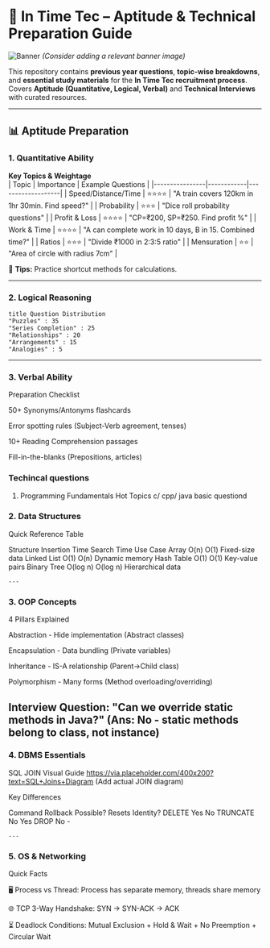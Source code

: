 # 🚀 In Time Tec – Aptitude & Technical Preparation Guide

![Banner](https://via.placeholder.com/800x200?text=In+Time+Tec+Preparation) *(Consider adding a relevant banner image)*

This repository contains **previous year questions**, **topic-wise breakdowns**, and **essential study materials** for the **In Time Tec recruitment process**.  
Covers **Aptitude (Quantitative, Logical, Verbal)** and **Technical Interviews** with curated resources.

---

## 📊 Aptitude Preparation

### 1. Quantitative Ability
**Key Topics & Weightage**  
| Topic          | Importance | Example Questions |
|----------------|------------|-------------------|
| Speed/Distance/Time | ⭐⭐⭐⭐ | "A train covers 120km in 1hr 30min. Find speed?" |
| Probability     | ⭐⭐⭐ | "Dice roll probability questions" |
| Profit & Loss   | ⭐⭐⭐⭐ | "CP=₹200, SP=₹250. Find profit %" |
| Work & Time     | ⭐⭐⭐⭐ | "A can complete work in 10 days, B in 15. Combined time?" |
| Ratios          | ⭐⭐⭐ | "Divide ₹1000 in 2:3:5 ratio" |
| Mensuration     | ⭐⭐ | "Area of circle with radius 7cm" |

📌 **Tips:** Practice shortcut methods for calculations.

---

### 2. Logical Reasoning

    title Question Distribution
    "Puzzles" : 35
    "Series Completion" : 25
    "Relationships" : 20
    "Arrangements" : 15
    "Analogies" : 5
---
### 3. Verbal Ability
Preparation Checklist

50+ Synonyms/Antonyms flashcards

Error spotting rules (Subject-Verb agreement, tenses)

10+ Reading Comprehension passages

Fill-in-the-blanks (Prepositions, articles)



### Techincal questions
1. Programming Fundamentals
Hot Topics c/ cpp/ java basic questiond


    
### 2. Data Structures
Quick Reference Table

Structure	Insertion Time	Search Time	Use Case
Array	O(n)	O(1)	Fixed-size data
Linked List	O(1)	O(n)	Dynamic memory
Hash Table	O(1)	O(1)	Key-value pairs
Binary Tree	O(log n)	O(log n)	Hierarchical data

    ---
### 3. OOP Concepts
4 Pillars Explained

Abstraction - Hide implementation (Abstract classes)

Encapsulation - Data bundling (Private variables)

Inheritance - IS-A relationship (Parent→Child class)

Polymorphism - Many forms (Method overloading/overriding)

Interview Question:
"Can we override static methods in Java?"
(Ans: No - static methods belong to class, not instance)
 ---
    
### 4. DBMS Essentials
SQL JOIN Visual Guide
https://via.placeholder.com/400x200?text=SQL+Joins+Diagram (Add actual JOIN diagram)

Key Differences

Command	Rollback Possible?	Resets Identity?
DELETE	Yes	No
TRUNCATE	No	Yes
DROP	No	-

    ---
    
### 5. OS & Networking
Quick Facts

🖥️ Process vs Thread: Process has separate memory, threads share memory

🌐 TCP 3-Way Handshake: SYN → SYN-ACK → ACK

⏳ Deadlock Conditions: Mutual Exclusion + Hold & Wait + No Preemption + Circular Wait




